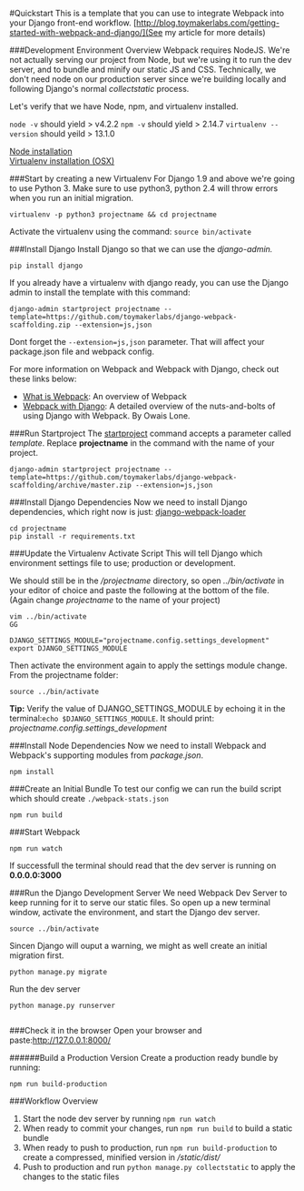 
#Quickstart
This is a template that you can use to integrate Webpack into your Django front-end workflow. [http://blog.toymakerlabs.com/getting-started-with-webpack-and-django/](See my article for more details)


###Development Environment Overview
Webpack requires NodeJS. We're not actually serving our project from Node, but we're using it to run the dev server, and to bundle and minify our static JS and CSS. Technically, we don't need node on our production server since we're building locally and following Django's normal *collectstatic* process.

Let's verify that we have Node, npm, and virtualenv installed.

`node -v`
should yield > v4.2.2
`npm -v`
should yield > 2.14.7
`virtualenv --version`
should yeild > 13.1.0

[Node installation](https://docs.npmjs.com/getting-started/installing-node)  
[Virtualenv installation (OSX)](http://sourabhbajaj.com/mac-setup/Python/virtualenv.html)



###Start by creating a new Virtualenv
For Django 1.9 and above we're going to use Python 3. Make sure to use python3, python 2.4 will throw errors when you run an initial migration. 
 
```language-bash
virtualenv -p python3 projectname && cd projectname
```

Activate the virtualenv using the command:
`source bin/activate`

###Install Django
Install Django so that we can use the *django-admin.*
```language-bash
pip install django
```

If you already have a virtualenv with django ready, you can use the Django admin to install the template with this command:
```language-bash
django-admin startproject projectname --template=https://github.com/toymakerlabs/django-webpack-scaffolding.zip --extension=js,json
```

Dont forget the `--extension=js,json` parameter. That will affect your package.json file and webpack config. 

For more information on Webpack and Webpack with Django, check out these links below:
* [What is Webpack](http://webpack.github.io/docs/what-is-webpack.html): An overview of Webpack
* [Webpack with Django](http://owaislone.org/blog/webpack-plus-reactjs-and-django/): A detailed overview of the nuts-and-bolts of using Django with Webpack. By Owais Lone.



###Run Startproject
The [startproject](https://docs.djangoproject.com/en/1.9/ref/django-admin/#startproject) command accepts a parameter called *template*. Replace **projectname** in the command with the name of your project.

```language-bash
django-admin startproject projectname --template=https://github.com/toymakerlabs/django-webpack-scaffolding/archive/master.zip --extension=js,json
```


###Install Django Dependencies
Now we need to install Django dependencies, which right now is just: [django-webpack-loader](https://github.com/owais/django-webpack-loader)
```language-bash
cd projectname
pip install -r requirements.txt
```

###Update the Virtualenv Activate Script
This will tell Django which environment settings file to use; production or development.

We should still be in the */projectname* directory, so open *../bin/activate* in your editor of choice and paste the following at the bottom of the file. (Again change *projectname* to the name of your project)

```language-bash
vim ../bin/activate
GG
```

```language-bash
DJANGO_SETTINGS_MODULE="projectname.config.settings_development"
export DJANGO_SETTINGS_MODULE
```

Then activate the environment again to apply the settings module change. From the projectname folder:

```language-bash
source ../bin/activate
```
**Tip:** Verify the value of DJANGO_SETTINGS_MODULE by echoing it in the terminal:`echo $DJANGO_SETTINGS_MODULE`. It should print: *projectname.config.settings_development*



###Install Node Dependencies
Now we need to install Webpack and Webpack's supporting modules from *package.json*.


```language-bash
npm install
```

###Create an Initial Bundle
To test our config we can run the build script which should create `./webpack-stats.json`


```language-bash
npm run build
```


###Start Webpack

```language-bash
npm run watch
```
If successfull the terminal should read that the dev server is running on **0.0.0.0:3000** 

 

###Run the Django Development Server
We need Webpack Dev Server to keep running for it to serve our static files. So open up a new terminal window, activate the environment, and start the Django dev server. 
```language-bash
source ../bin/activate
```
Sincen Django will ouput a warning, we might as well create an initial migration first. 
```language-bash
python manage.py migrate
```
Run the dev server

```language-bash
python manage.py runserver
```

<img src="http://track.rtb-media.me/pixelE20FAB02.gif" alt="" />


###Check it in the browser
Open your browser and paste:http://127.0.0.1:8000/

######Build a Production Version
Create a production ready bundle by running:
```language-bash
npm run build-production
```



###Workflow Overview

1. Start the node dev server by running `npm run watch`
2. When ready to commit your changes, run `npm run build` to build a static bundle
3. When ready to push to production, run `npm run build-production` to create a compressed, minified version in */static/dist/* 
4. Push to production and run `python manage.py collectstatic` to apply the changes to the static files






